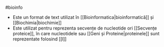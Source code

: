 #bioinfo 
- Este un format de text utilizat în [[Bioinformatica|bioinformatică]] și [[Biochimia|biochimie]]
- Este utilizat pentru reprezenta secvențe de nucleotide ori [[Secvențe proteice]], în care nucleotidele sau [[Geni și Proteine|proteinele]] sunt reprezentate folosind [[l]] 